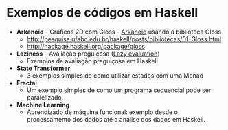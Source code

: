 # Exemplos de códigos em Haskell

- **Arkanoid** - Gráficos 2D com Gloss - [Arkanoid](https://pt.wikipedia.org/wiki/Arkanoid) usando a biblioteca Gloss
  - http://pesquisa.ufabc.edu.br/haskell/posts/bibliotecas/01-Gloss.html
  - http://hackage.haskell.org/package/gloss
- **Laziness** - Avaliação preguiçosa ([Lazy evaluation](https://en.wikipedia.org/wiki/Lazy_evaluation)) 
  - Exemplos de avaliação preguiçosa em Haskell
- **State Transformer**
  - 3 exemplos simples de como utilizar estados com uma Monad
- **Fractal**
  - Um exemplo simples de como um programa sequencial pode ser paralelizado.
- **Machine Learning**
  - Aprendizado de máquina funcional: exemplo desde o processamento dos dados até a análise dos dados em Haskell.
